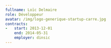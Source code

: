 ```yaml
---
fullname: Loïc Delmaire
role: Développeur
avatar: /img/logo-generique-startup-carre.jpg
contracts:
-   start: 2013-12-01
    end: 2014-05-31
    employer: dinsic
---
```


